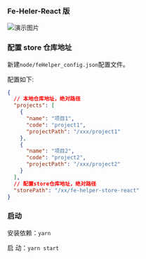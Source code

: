 ### Fe-Heler-React 版

![演示图片](./docs/demo.gif)

### 配置 store 仓库地址

新建`node/feHelper_config.json`配置文件。

配置如下:

```json
{
  // 本地仓库地址，绝对路径
  "projects": [
    {
      "name": "项目1",
      "code": "project1",
      "projectPath": "/xxx/project1"
    },
    {
      "name": "项目2",
      "code": "project2",
      "projectPath": "/xxx/project2"
    }
  ],
  // 配置store仓库地址，绝对路径
  "storePath": "/xx/fe-helper-store-react"
}
```

### 启动

安装依赖：`yarn`

启 动：`yarn start`

